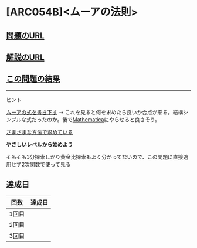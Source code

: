 # \[ARC054B\]\<ムーアの法則\>

## [問題のURL](https://atcoder.jp/contests/arc054/tasks/arc054_b)

## [解説のURL](https://hamukichi.hatenablog.jp/entry/2016/05/22/202730)

## [この問題の結果]()

<!---- 「問題の結果の見方」
 PROBLEMS→問題番号一覧→回答者数→accepted＋言語をセレクトする 
 ---->

-----
ヒント

[ムーアの式を書き下す](https://kyopro.hateblo.jp/entry/2019/04/25/134128)
    → これを見ると何を求めたら良いか合点が来る。結構シンプルな式だったのか。後で[Mathematica](https://ja.wolframalpha.com/)にやらせると良さそう。

[さまざまな方法で求めている](https://hamukichi.hatenablog.jp/entry/2016/05/22/202730)

**やさしいレベルから始めよう**

そもそも3分探索しかり黄金比探索もよく分かってないので、この問題に直接適用せず2次関数で使って見る


## 達成日

| 回数 | 達成日 |
| --- | ----- |
| 1回目 |  |
| 2回目 |  |
| 3回目 |  |